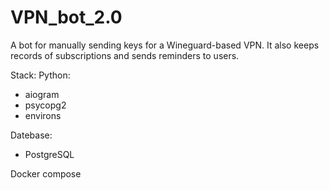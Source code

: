 # VPN_bot_2.0

A bot for manually sending keys for a Wineguard-based VPN. It also keeps records of subscriptions and sends reminders to users.

Stack:
Python:
  - aiogram
  - psycopg2
  - environs

Datebase:
  - PostgreSQL


Docker compose